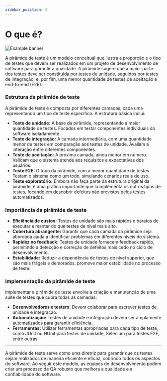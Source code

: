 ```yaml
---
sidebar_position: 0
---
```


# O que é?

![Example banner](/img/doc/piramide-de-teste.webp)

A pirâmide de teste é um modelo conceitual que ilustra a proporção e o tipo de testes que devem ser realizados em um projeto de desenvolvimento de software para garantir a qualidade. A pirâmide sugere que a maior parte dos testes deve ser constituída por testes de unidade, seguidos por testes de integração, e, por fim, uma menor quantidade de testes de aceitação e end-to-end (E2E).

### Estrutura da pirâmide de teste

A pirâmide de teste é composta por diferentes camadas, cada uma representando um tipo de teste específico. A estrutura básica inclui:

- **Teste de unidade:** A base da pirâmide, representando a maior quantidade de testes. Focados em testar componentes individuais do software isoladamente.
- **Teste de integração:** A camada intermediária, com uma quantidade menor de testes em comparação aos testes de unidade. Avaliam a interação entre diferentes componentes.
- **Teste de aceitação:** A próxima camada, ainda menor em número. Validam que o sistema atende aos requisitos e expectativas dos usuários.
- **Teste E2E:** O topo da pirâmide, com a menor quantidade de testes. Testam o sistema como um todo, simulando cenários reais de uso.
- **Teste exploratório:** Embora não faça parte da estrutura original da pirâmide, é uma prática importante que complementa os outros tipos de testes, focando em descobrir defeitos não previstos pelos testes automatizados.

### Importância da pirâmide de teste

- **Eficiência de custos:** Testes de unidade são mais rápidos e baratos de executar e manter do que testes de nível mais alto.
- **Cobertura abrangente:** Garantir que cada camada da pirâmide seja abordada ajuda a identificar problemas em diferentes níveis do sistema.
- **Rapidez no feedback:** Testes de unidade fornecem feedback rápido, permitindo a detecção e correção de defeitos mais cedo no ciclo de desenvolvimento.
- **Estabilidade:** Reduzir a dependência de testes de nível superior, que são mais frágeis e demorados, promove maior estabilidade no processo de teste.

### Implementação da pirâmide de teste

Implementar a pirâmide de teste envolve a criação e manutenção de uma suíte de testes que cubra todas as camadas:

- **Desenvolvedores e testers:** Devem colaborar para escrever testes de unidade e integração.
- **Automatização:** Testes de unidade e integração devem ser amplamente automatizados para garantir eficiência.
- **Ferramentas:** Utilizar ferramentas apropriadas para cada tipo de teste, como JUnit ou NUnit para testes de unidade, Selenium para testes E2E, entre outras.

---

A pirâmide de teste serve como uma diretriz para garantir que os testes sejam realizados de maneira eficiente e eficaz, cobrindo todos os aspectos do software. Ao seguir este modelo, as equipes de desenvolvimento podem criar um processo de QA robusto que melhora a qualidade e a confiabilidade do software.

